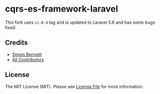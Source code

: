 # cqrs-es-framework-laravel

This fork uses `v1.0.4` tag and is updated to Laravel 5.6 and has some bugs fixed.

## Credits

- [Simon Bennett][link-author]
- [All Contributors][link-contributors]

## License

The MIT License (MIT). Please see [License File](LICENSE.md) for more information.

[ico-version]: https://img.shields.io/packagist/v/smoothphp/cqrs-es-framework-laravel.svg?style=flat-square
[ico-license]: https://img.shields.io/badge/license-MIT-brightgreen.svg?style=flat-square
[ico-travis]: https://img.shields.io/travis/smoothphp/cqrs-es-framework-laravel/master.svg?style=flat-square
[ico-scrutinizer]: https://img.shields.io/scrutinizer/coverage/g/smoothphp/cqrs-es-framework-laravel.svg?style=flat-square
[ico-code-quality]: https://img.shields.io/scrutinizer/g/smoothphp/cqrs-es-framework-laravel.svg?style=flat-square
[ico-downloads]: https://img.shields.io/packagist/dt/smoothphp/cqrs-es-framework-laravel.svg?style=flat-square

[link-packagist]: https://packagist.org/packages/smoothphp/cqrs-es-framework-laravel
[link-travis]: https://travis-ci.org/smoothphp/cqrs-es-framework-laravel
[link-scrutinizer]: https://scrutinizer-ci.com/g/smoothphp/cqrs-es-framework-laravel/code-structure
[link-code-quality]: https://scrutinizer-ci.com/g/smoothphp/cqrs-es-framework-laravel
[link-downloads]: https://packagist.org/packages/smoothphp/cqrs-es-framework-laravel
[link-author]: https://github.com/mrsimonbennett
[link-contributors]: ../../contributors
